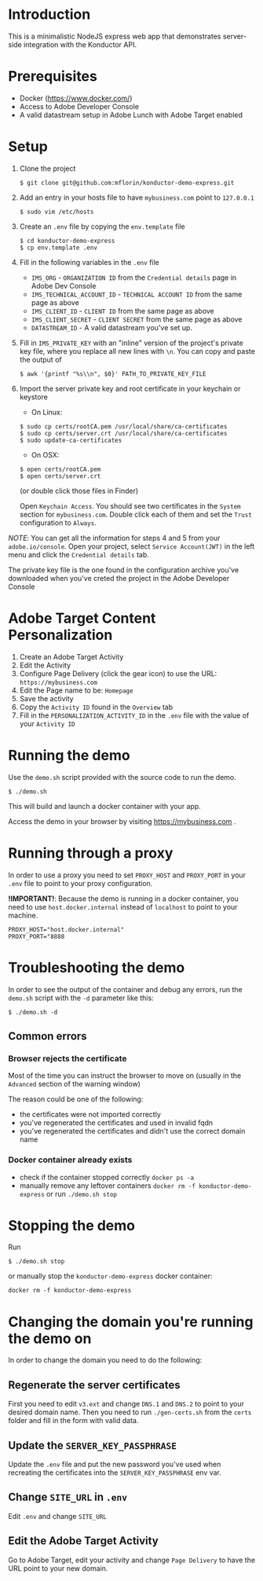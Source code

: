 # Introduction

This is a minimalistic NodeJS express web app that demonstrates server-side 
integration with the Konductor API.

# Prerequisites

- Docker (https://www.docker.com/)
- Access to Adobe Developer Console
- A valid datastream setup in Adobe Lunch with Adobe Target enabled

# Setup

1. Clone the project
    ```
    $ git clone git@github.com:mflorin/konductor-demo-express.git
    ```
2. Add an entry in your hosts file to have `mybusiness.com` point to `127.0.0.1`
    ```shell
    $ sudo vim /etc/hosts
    ```
3. Create an `.env` file by copying the `env.template` file
    ```
    $ cd konductor-demo-express
    $ cp env.template .env
    ```
4. Fill in the following variables in the `.env` file 
    - `IMS_ORG` - `ORGANIZATION ID` from the `Credential details` page in Adobe Dev Console
    - `IMS_TECHNICAL_ACCOUNT_ID` - `TECHNICAL ACCOUNT ID` from the same page as above
    - `IMS_CLIENT_ID` - `CLIENT ID` from the same page as above
    - `IMS_CLIENT_SECRET` - `CLIENT SECRET` from the same page as above
    - `DATASTREAM_ID` - A valid datastream you've set up.

5. Fill in `IMS_PRIVATE_KEY` with an "inline" version of the project's private key file, where you replace all new lines with `\n`.
You can copy and paste the output of 
    ```shell
    $ awk '{printf "%s\\n", $0}' PATH_TO_PRIVATE_KEY_FILE
    ```

6. Import the server private key and root certificate in your keychain or keystore
    - On Linux:
    ```shell
    $ sudo cp certs/rootCA.pem /usr/local/share/ca-certificates
    $ sudo cp certs/server.crt /usr/local/share/ca-certificates
    $ sudo update-ca-certificates
    ```
    - On OSX:
    ```shell
    $ open certs/rootCA.pem
    $ open certs/server.crt
    ```
    (or double click those files in Finder)
   
    Open `Keychain Access`. You should see two certificates in the `System` section for 
    `mybusiness.com`. Double click each of them and set the `Trust` configuration to `Always`. 

*NOTE*: You can get all the information for steps 4 and 5 from your `adobe.io/console`.
Open your project, select `Service Account(JWT)` in the left menu and click the `Credential details` tab.

The private key file is the one found in the configuration archive you've downloaded
when you've creted the project in the Adobe Developer Console

# Adobe Target Content Personalization

1. Create an Adobe Target Activity
2. Edit the Activity
3. Configure Page Delivery (click the gear icon) to use the URL: `https://mybusiness.com`
4. Edit the Page name to be: `Homepage`
5. Save the activity
6. Copy the `Activity ID` found in the `Overview` tab
7. Fill in the `PERSONALIZATION_ACTIVITY_ID` in the `.env` file with the value of your `Activity ID`

# Running the demo

Use the `demo.sh` script provided with the source code to run the demo.
```shell
$ ./demo.sh
```

This will build and launch a docker container with your app.

Access the demo in your browser by visiting https://mybusiness.com .

# Running through a proxy

In order to use a proxy you need to set `PROXY_HOST` and `PROXY_PORT` in your `.env` file to point to your proxy configuration.

**!IMPORTANT!**: Because the demo is running in a docker container, you need to use `host.docker.internal` instead
of `localhost` to point to your machine.

```dotenv
PROXY_HOST="host.docker.internal"
PROXY_PORT="8888
```

# Troubleshooting the demo

In order to see the output of the container and debug any errors, run the 
`demo.sh` script with the `-d` parameter like this:

```shell
$ ./demo.sh -d
```

## Common errors

### Browser rejects the certificate

Most of the time you can instruct the browser to move on (usually in the `Advanced` section of the warning window)

The reason could be one of the following:
- the certificates were not imported correctly
- you've regenerated the certificates and used in invalid fqdn
- you've regenerated the certificates and didn't use the correct domain name

### Docker container already exists

- check if the container stopped correctly `docker ps -a`
- manually remove any leftover containers `docker rm -f konductor-demo-express` or run `./demo.sh stop`

# Stopping the demo

Run
```shell
$ ./demo.sh stop
```

or manually stop the `konductor-demo-express` docker container:

```shell
docker rm -f konductor-demo-express
```

# Changing the domain you're running the demo on

In order to change the domain you need to do the following:

## Regenerate the server certificates

First you need to edit `v3.ext` and change `DNS.1` and `DNS.2` to point to your desired domain name.
Then you need to run `./gen-certs.sh` from the `certs` folder and fill in the form with valid data.

## Update the `SERVER_KEY_PASSPHRASE`

Update the `.env` file and put the new password you've used when recreating the certificates into
the `SERVER_KEY_PASSPHRASE` env var.

## Change `SITE_URL` in `.env`

Edit `.env` and change `SITE_URL`

## Edit the Adobe Target Activity

Go to Adobe Target, edit your activity and change `Page Delivery` to have the URL point to your new domain.
